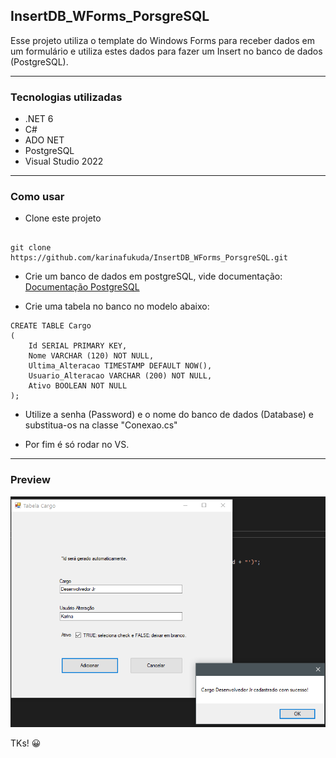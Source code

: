 ## InsertDB_WForms_PorsgreSQL


Esse projeto utiliza o template do Windows Forms para receber dados em um formulário e utiliza estes dados para fazer um Insert no banco de dados (PostgreSQL).


***

### Tecnologias utilizadas

- .NET 6
- C# 
- ADO NET
- PostgreSQL
- Visual Studio 2022


****

### Como usar

- Clone este projeto

```` 

git clone https://github.com/karinafukuda/InsertDB_WForms_PorsgreSQL.git

````

- Crie um banco de dados em postgreSQL, vide documentação: <a href="https://www.postgresql.org/docs/" alt="link documentação postgresql" target="_blank">Documentação PostgreSQL<a/>

- Crie uma tabela no banco no modelo abaixo:



````
CREATE TABLE Cargo 
(
    Id SERIAL PRIMARY KEY,
    Nome VARCHAR (120) NOT NULL,
    Ultima_Alteracao TIMESTAMP DEFAULT NOW(),
    Usuario_Alteracao VARCHAR (200) NOT NULL,
    Ativo BOOLEAN NOT NULL
);
````

- Utilize a senha (Password) e o nome do banco de dados (Database) e substitua-os na classe "Conexao.cs"

- Por fim é só rodar no VS.

***

### Preview

<img src="https://github.com/karinafukuda/imagens_projetos/blob/main/img_tabela.png" alt="imagem da tabela em forms do projeto"/>



TKs! 😀
